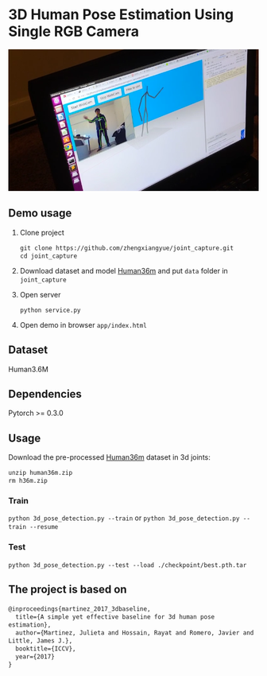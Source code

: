 # 3D Human Pose Estimation Using Single RGB Camera

<a href="https://youtu.be/cOUscx5WRF0"><img src="./static/1.png"/></a>

## Demo usage

1. Clone project

   ```
   git clone https://github.com/zhengxiangyue/joint_capture.git
   cd joint_capture
   ```

2. Download dataset and model [Human36m](https://drive.google.com/file/d/1IbVK2fXcr77JyI_ntyRV6OvoLwoMSq3a/view) and put `data` folder in `joint_capture`

3. Open server

   ```
   python service.py
   ```

4. Open demo in browser `app/index.html`

## Dataset

Human3.6M
## Dependencies
Pytorch >= 0.3.0
## Usage
Download the pre-processed [Human36m](https://drive.google.com/file/d/1IbVK2fXcr77JyI_ntyRV6OvoLwoMSq3a/view) dataset in 3d joints:

```
unzip human36m.zip
rm h36m.zip
```
### Train 
`python 3d_pose_detection.py --train`
or
`python 3d_pose_detection.py --train --resume`
### Test
`python 3d_pose_detection.py --test --load ./checkpoint/best.pth.tar`

## The project is based on

```
@inproceedings{martinez_2017_3dbaseline,
  title={A simple yet effective baseline for 3d human pose estimation},
  author={Martinez, Julieta and Hossain, Rayat and Romero, Javier and Little, James J.},
  booktitle={ICCV},
  year={2017}
}
```
